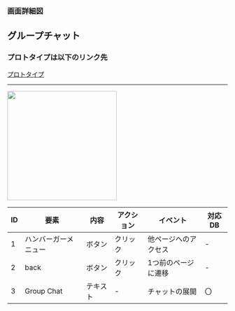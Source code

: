 ### 画面詳細図
## グループチャット
### プロトタイプは以下のリンク先
[プロトタイプ](https://www.figma.com/file/YLXi0XXJfyq6239uKAU8LF/cyclinger?node-id=0%3A1)
*****
<img src="./image/.png" width="250">

|ID|要素|内容|アクション|イベント|対応DB|
|--|----|----|---------|--------|------|
|1|ハンバーガーメニュー|ボタン|クリック|他ページへのアクセス|-|
|2|back|ボタン|クリック|1つ前のページに遷移|-|
|3|Group Chat|テキスト|-|チャットの展開|〇|
